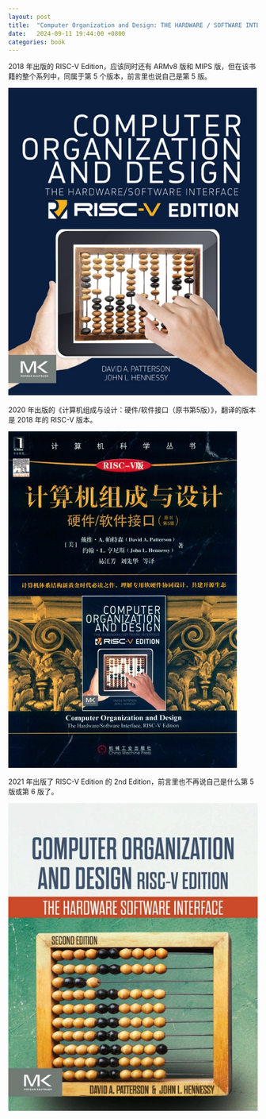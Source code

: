 ```yaml
---
layout: post
title:  "Computer Organization and Design: THE HARDWARE / SOFTWARE INTERFACE"
date:   2024-09-11 19:44:00 +0800
categories: book
---
```


2018 年出版的 RISC-V Edition，应该同时还有 ARMv8 版和 MIPS 版，但在该书籍的整个系列中，同属于第 5 个版本，前言里也说自己是第 5 版。

![](/images/computer-organization-and-design-risc-v-edition.jpg)

2020 年出版的《计算机组成与设计：硬件/软件接口（原书第5版）》，翻译的版本是 2018 年的 RISC-V 版本。

![](/images/computer-organization-and-design-risc-v-edition-zh.jpg)

2021 年出版了 RISC-V Edition 的 2nd Edition，前言里也不再说自己是什么第 5 版或第 6 版了。

![](/images/computer-organization-and-design-risc-v-edition-2nd-edition.jpg)

<script src="https://utteranc.es/client.js"
        repo="yingang/yingang.github.io"
        issue-term="pathname"
        label="Comment"
        theme="github-light"
        crossorigin="anonymous"
        async>
</script>